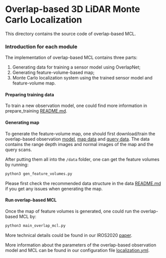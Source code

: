 # Overlap-based 3D LiDAR Monte Carlo Localization

This directory contains the source code of overlap-based MCL.

### Introduction for each module

The implementation of overlap-based MCL contains three parts:
1. Generating data for training a sensor model using OverlapNet;
2. Generating feature-volume-based map;
3. Monte Carlo localization system using the trained sensor model and feature-volume map.

#### Preparing training data

To train a new observation model, one could find more information in prepare_training [README.md](prepare_training/README.md).

#### Generating map

To generate the feature-volume map, one should first download/train the overlap-based observation [model](http://www.ipb.uni-bonn.de/html/projects/overlap_mcl/model.weight), [map data](http://www.ipb.uni-bonn.de/html/projects/overlap_mcl/map.zip) and [query data](http://www.ipb.uni-bonn.de/html/projects/overlap_mcl/query.zip). The data contains the range depth images and normal images of the map and the query scans.

After putting them all into the `/data` folder, one can get the feature volumes by running:

```bash
python3 gen_feature_volumes.py
```

Please first check the recommended data structure in the data [README.md](../data/README.md) if you get any issues when generating the map.

#### Run overlap-based MCL

Once the map of feature volumes is generated, one could run the overlap-based MCL by:

```bash
python3 main_overlap_mcl.py
```

More technical details could be found in our IROS2020 [paper](http://www.ipb.uni-bonn.de/pdfs/chen2020iros.pdf).

More information about the parameters of the overlap-based observation model and MCL can be found in our configuration file [localization.yml](../config/localization.yml).


